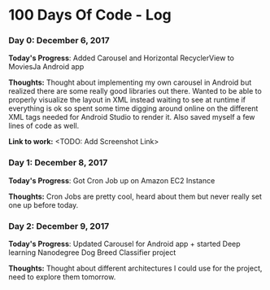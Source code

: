 # 100 Days Of Code - Log

### Day 0: December 6, 2017

**Today's Progress**: Added Carousel and Horizontal RecyclerView to MoviesJa Android app

**Thoughts:** Thought about implementing my own carousel in Android but realized there are some really good libraries out there. Wanted to be able to properly visualize the layout in XML instead waiting to see at runtime if everything is ok so spent some time digging around online on the different XML tags needed for Android Studio to render it. Also saved myself a few lines of code as well. 

**Link to work:** <TODO: Add Screenshot Link> 


### Day 1: December 8, 2017

**Today's Progress**: Got Cron Job up on Amazon EC2 Instance

**Thoughts:** Cron Jobs are pretty cool, heard about them but never really set one up before today. 


### Day 2: December 9, 2017

**Today's Progress**: Updated Carousel for Android app + started Deep learning Nanodegree Dog Breed Classifier project

**Thoughts:** Thought about different architectures I could use for the project, need to explore them tomorrow.
